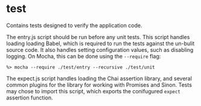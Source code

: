 # test 

Contains tests designed to verify the application code.

The entry.js script should be run before any unit tests. This script handles
loading loading Babel, which is required to run the tests against the
un-bulit source code. It also handles setting configuration values, such
as disabling logging. On Mocha, this can be done using the `--require` flag:

```
%> mocha --require ./test/entry --recursive ./test/unit
```

The expect.js script handles loading the Chai assertion library, and several
common plugins for the library for working with Promises and Sinon. Tests may 
chose to import this script, which exports the conifugured `expect` assertion
function. 
